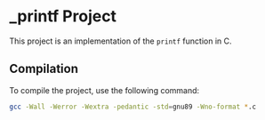 # _printf Project

This project is an implementation of the `printf` function in C.

## Compilation

To compile the project, use the following command:

```sh
gcc -Wall -Werror -Wextra -pedantic -std=gnu89 -Wno-format *.c

